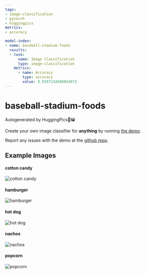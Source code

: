 ```yaml
---
tags:
- image-classification
- pytorch
- huggingpics
metrics:
- accuracy

model-index:
- name: baseball-stadium-foods
  results:
  - task:
      name: Image Classification
      type: image-classification
    metrics:
      - name: Accuracy
        type: accuracy
        value: 0.9107142686843872
---
```


# baseball-stadium-foods


Autogenerated by HuggingPics🤗🖼️

Create your own image classifier for **anything** by running [the demo](https://colab.research.google.com/github/nateraw/huggingpics/blob/main/HuggingPics.ipynb).

Report any issues with the demo at the [github repo](https://github.com/nateraw/huggingpics).


## Example Images


#### cotton candy

![cotton candy](images/cotton_candy.jpg)

#### hamburger

![hamburger](images/hamburger.jpg)

#### hot dog

![hot dog](images/hot_dog.jpg)

#### nachos

![nachos](images/nachos.jpg)

#### popcorn

![popcorn](images/popcorn.jpg)